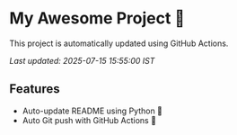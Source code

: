 # My Awesome Project 🚀

This project is automatically updated using GitHub Actions.

_Last updated: 2025-07-15 15:55:00 IST_

## Features
- Auto-update README using Python 🐍
- Auto Git push with GitHub Actions 🤖
